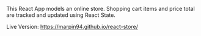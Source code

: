 This React App models an online store. Shopping cart items and price total are tracked and updated using React State.

Live Version: https://marpin94.github.io/react-store/
